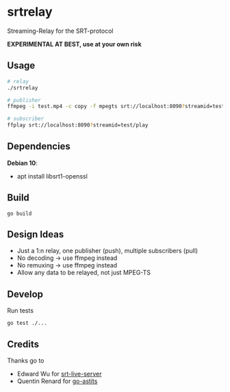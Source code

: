 # srtrelay
Streaming-Relay for the SRT-protocol

**EXPERIMENTAL AT BEST, use at your own risk**

## Usage
```bash
# relay
./srtrelay

# publisher
ffmpeg -i test.mp4 -c copy -f mpegts srt://localhost:8090?streamid=test/publish

# subscriber
ffplay srt://localhost:8090?streamid=test/play
```

## Dependencies

**Debian 10**:
  - apt install libsrt1-openssl

## Build
```
go build
```

## Design Ideas
  - Just a 1:n relay, one publisher (push), multiple subscribers (pull)
  - No decoding -> use ffmpeg instead
  - No remuxing -> use ffmpeg instead
  - Allow any data to be relayed, not just MPEG-TS

## Develop
Run tests
```
go test ./...
```

## Credits
Thanks go to
  - Edward Wu for [srt-live-server](https://github.com/Edward-Wu/srt-live-server)
  - Quentin Renard for [go-astits](https://github.com/asticode/go-astits)
